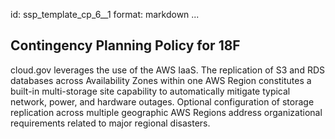 id: ssp_template_cp_6__1
format: markdown
...
## Contingency Planning Policy for 18F

cloud.gov leverages the use of the AWS IaaS. The replication of S3 and RDS databases across Availability Zones within
one AWS Region constitutes a built-in multi-storage site capability to automatically mitigate typical network, power,
and hardware outages. Optional configuration of storage replication across multiple geographic AWS Regions address
organizational requirements related to major regional disasters.
